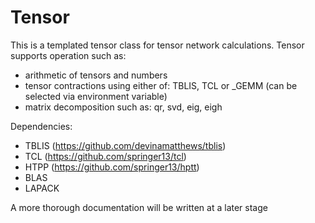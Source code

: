 # Tensor
This is a templated tensor class for tensor network calculations.
Tensor supports operation such as:
* arithmetic of tensors and numbers
* tensor contractions using either of: TBLIS, TCL or _GEMM (can be selected via environment variable)
* matrix decomposition such as: qr, svd, eig, eigh

Dependencies:
* TBLIS (https://github.com/devinamatthews/tblis)
* TCL (https://github.com/springer13/tcl)
* HTPP (https://github.com/springer13/hptt)
* BLAS
* LAPACK

A more thorough documentation will be written at a later stage 

